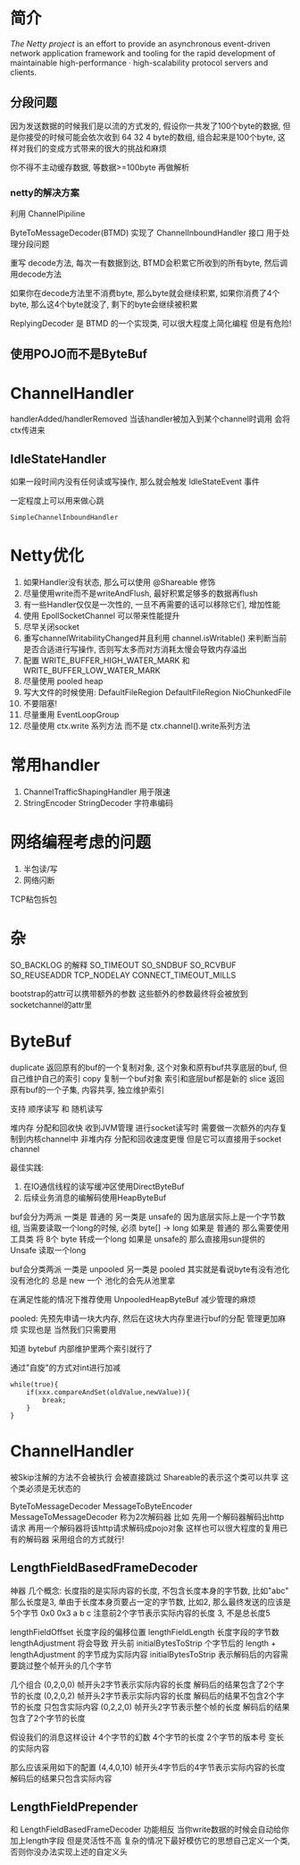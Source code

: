 # 简介

*The Netty project* is an effort to provide an asynchronous event-driven network application framework and tooling for the rapid development of maintainable high-performance · high-scalability protocol servers and clients.





## 分段问题

因为发送数据的时候我们是以流的方式发的, 假设你一共发了100个byte的数据, 但是你接受的时候可能会依次收到 64 32 4 byte的数组, 组合起来是100个byte, 这样对我们的变成方式带来的很大的挑战和麻烦

你不得不主动缓存数据, 等数据>=100byte 再做解析



### netty的解决方案

利用 ChannelPipiline

ByteToMessageDecoder(BTMD) 实现了 ChannelInboundHandler 接口 用于处理分段问题

重写 decode方法, 每次一有数据到达, BTMD会积累它所收到的所有byte, 然后调用decode方法

如果你在decode方法里不消费byte, 那么byte就会继续积累, 如果你消费了4个byte, 那么这4个byte就没了, 剩下的byte会继续被积累



ReplyingDecoder 是 BTMD 的一个实现类, 可以很大程度上简化编程 但是有危险!



## 使用POJO而不是ByteBuf





# ChannelHandler

handlerAdded/handlerRemoved 当该handler被加入到某个channel时调用 会将ctx传进来



## IdleStateHandler

如果一段时间内没有任何读或写操作, 那么就会触发 IdleStateEvent 事件

一定程度上可以用来做心跳



```
SimpleChannelInboundHandler
```



# Netty优化

1. 如果Handler没有状态, 那么可以使用 @Shareable 修饰
2. 尽量使用write而不是writeAndFlush, 最好积累足够多的数据再flush
3. 有一些Handler仅仅是一次性的, 一旦不再需要的话可以移除它们, 增加性能
4. 使用 EpollSocketChannel 可以带来性能提升
5. 尽早关闭socket
6. 重写channelWritabilityChanged并且利用 channel.isWritable() 来判断当前是否合适进行写操作, 否则写太多而对方消耗太慢会导致内存溢出
7. 配置 WRITE_BUFFER_HIGH_WATER_MARK 和 WRITE_BUFFER_LOW_WATER_MARK
8. 尽量使用 pooled heap
9. 写大文件的时候使用: DefaultFileRegion DefaultFileRegion NioChunkedFile
10. 不要阻塞!
11. 尽量重用 EventLoopGroup
12. 尽量使用 ctx.write 系列方法 而不是 ctx.channel().write系列方法



# 常用handler

1. ChannelTrafficShapingHandler 用于限速
2. StringEncoder StringDecoder 字符串编码

# 网络编程考虑的问题 #
1. 半包读/写
2. 网络闪断


TCP粘包拆包


# 杂 #
SO_BACKLOG 的解释
SO_TIMEOUT
SO_SNDBUF
SO_RCVBUF
SO_REUSEADDR
TCP_NODELAY
CONNECT_TIMEOUT_MILLS

bootstrap的attr可以携带额外的参数 这些额外的参数最终将会被放到socketchannel的attr里

# ByteBuf #
duplicate 返回原有的buf的一个复制对象, 这个对象和原有buf共享底层的buf, 但自己维护自己的索引
copy 复制一个buf对象 索引和底层buf都是新的
slice 返回原有buf的一个子集, 内容共享, 独立维护索引

支持 顺序读写 和 随机读写

堆内存 分配和回收快 收到JVM管理 进行socket读写时 需要做一次额外的内存复制到内核channel中
非堆内存 分配和回收速度更慢 但是它可以直接用于socket channel

最佳实践:
1. 在IO通信线程的读写缓冲区使用DirectByteBuf
2. 后续业务消息的编解码使用HeapByteBuf

buf会分为两派 一类是 普通的 另一类是 unsafe的
因为底层实际上是一个字节数组, 当需要读取一个long的时候, 必须 byte[] -> long
如果是 普通的 那么需要使用工具类 将 8个 byte 转成一个long
如果是 unsafe的 那么直接用sun提供的 Unsafe 读取一个long

buf会分类两派 一类是 unpooled 另一类是 pooled
其实就是看说byte有没有池化 没有池化的 总是 new 一个 池化的会先从池里拿

在满足性能的情况下推荐使用 UnpooledHeapByteBuf 减少管理的麻烦

pooled: 先预先申请一块大内存, 然后在这块大内存里进行buf的分配
管理更加麻烦 实现也是 当然我们只需要用

知道 bytebuf 内部维护里两个索引就行了

通过"自旋"的方式对int进行加减
```
while(true){
	if(xxx.compareAndSet(oldValue,newValue)){
		break;
	}
}
```


# ChannelHandler #
被Skip注解的方法不会被执行 会被直接跳过
Shareable的表示这个类可以共享 这个类必须是无状态的

ByteToMessageDecoder
MessageToByteEncoder
MessageToMessageDecoder 称为2次解码器 比如 先用一个解码器解码出http请求 再用一个解码器将该http请求解码成pojo对象
这样也可以很大程度的复用已有的解码器 采用组合的方式就行!

## LengthFieldBasedFrameDecoder ##
神器
几个概念:
长度指的是实际内容的长度, 不包含长度本身的字节数, 比如"abc" 那么长度是3, 单由于长度本身页要占一定的字节数, 比如2, 那么最终发送的应该是5个字节
0x0 0x3 a b c
注意前2个字节表示实际内容的长度 3, 不是总长度5

lengthFieldOffset 长度字段的偏移位置
lengthFieldLength 长度字段的字节数
lengthAdjustment 将会导致 开头前 initialBytesToStrip 个字节后的 length + lengthAdjustment 的字节成为实际内容
initialBytesToStrip 表示解码后的内容需要跳过整个帧开头的几个字节

几个组合
(0,2,0,0) 帧开头2字节表示实际内容的长度 解码后的结果包含了2个字节的长度
(0,2,0,2) 帧开头2字节表示实际内容的长度 解码后的结果不包含2个字节的长度 只包含实际内容
(0,2,2,0) 帧开头2字节表示整个帧的长度 解码后的结果包含了2个字节的长度

假设我们的消息这样设计
4个字节的幻数
4个字节的长度
2个字节的版本号
变长的实际内容

那么应该采用如下的配置
(4,4,0,10) 帧开头4字节后的4字节表示实际内容的长度 解码后的结果只包含实际内容

## LengthFieldPrepender ##
和 LengthFieldBasedFrameDecoder 功能相反 当你write数据的时候会自动给你加上length字段
但是灵活性不高 复杂的情况下最好模仿它的思想自己定义一个类, 否则你没办法实现上述的自定义头


